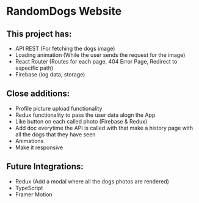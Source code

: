 # RandomDogs Website

## This project has:

- API REST (For fetching the dogs image)
- Loading animation (While the user sends the request for the image)
- React Router (Routes for each page, 404 Error Page, Redirect to especific path)
- Firebase (log data, storage)

## Close additions:

- Profile picture upload functionality 
- Redux functionality to pass the user data alogn the App
- Like button on each called photo (Firebase & Redux)
- Add doc everytime the API is called with that make a history page with all the dogs that they have seen
- Animations
- Make it responsive

## Future Integrations:

- Redux (Add a modal where all the dogs photos are rendered)
- TypeScript
- Framer Motion



